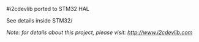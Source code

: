 #i2cdevlib ported to STM32 HAL

See details inside STM32/

_Note: for details about this project, please visit: http://www.i2cdevlib.com_
